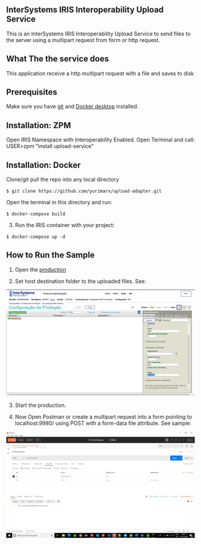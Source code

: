 ## InterSystems IRIS Interoperability Upload Service
This is an InterSystems IRIS Interoperability Upload Service to send files to the server using a multipart request from form or http request.

## What The the service does

This application receive a http multipart request with a file and saves to disk 

## Prerequisites
Make sure you have [git](https://git-scm.com/book/en/v2/Getting-Started-Installing-Git) and [Docker desktop](https://www.docker.com/products/docker-desktop) installed.

## Installation: ZPM

Open IRIS Namespace with Interoperability Enabled.
Open Terminal and call:
USER>zpm "install upload-service"

## Installation: Docker
Clone/git pull the repo into any local directory

```
$ git clone https://github.com/yurimarx/upload-adapter.git
```

Open the terminal in this directory and run:

```
$ docker-compose build
```

3. Run the IRIS container with your project:

```
$ docker-compose up -d
```

## How to Run the Sample

1. Open the [production](http://localhost:52773/csp/irisapp/EnsPortal.ProductionConfig.zen?PRODUCTION=dc.upload.UploadProduction) 

2. Set host destination folder to the uploaded files. See:

<img src="https://github.com/yurimarx/upload-adapter/raw/main/folder.png" alt="folder">

3. Start the production.

4. Now Open Postman or create a multipart request into a form pointing to localhost:9980/ using POST with a form-data file attribute. See sample:
<img src="https://github.com/yurimarx/upload-adapter/raw/main/postman.png" alt="postman">


